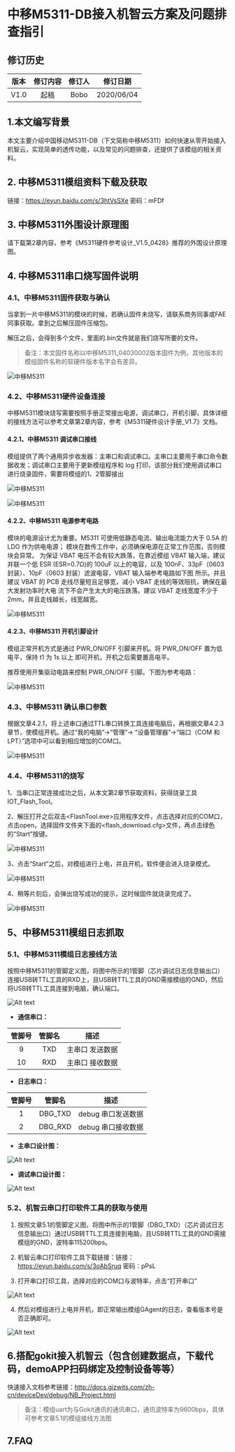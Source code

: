 # 中移M5311-DB接入机智云方案及问题排查指引

## 修订历史

| 版本        | 修订内容    |  修订人  | 修订日期|
| :------:   | :-----:   | :----: |:----:|
| V1.0        |起稿      |   Bobo    |2020/06/04|


## 1.本文编写背景
本文主要介绍中国移动M5311-DB（下文简称中移M5311）如何快速从零开始接入机智云，实现简单的透传功能，以及常见的问题排查，还提供了该模组的相关资料。

## 2. 中移M5311模组资料下载及获取
链接：https://eyun.baidu.com/s/3htVsSXe 密码：mFDf

## 3. 中移M5311外围设计原理图

请下载第2章内容，参考《M5311硬件参考设计_V1.5_0428》推荐的外围设计原理图。

## 4. 中移M5311串口烧写固件说明

### 4.1、中移M5311固件获取与确认
当拿到一片中移M5311的模块的时候，若确认固件未烧写，请联系商务同事或FAE同事获取。拿到之后解压固件压缩包。

解压之后，会得到多个文件，里面的.bin文件就是我们烧写所要的文件。

>备注：本文固件名称以中移M5311_04030002版本固件为例，其他版本的模组固件名称的软硬件版本名字会有差异。

![中移M5311](/assets/zh-cn/deviceDev/M5311/M5311_1.png)


### 4.2、中移M5311硬件设备连接
中移M5311模块烧写需要按照手册正常接出电源，调试串口，开机引脚，具体详细的接线方法可以参考文章第2章内容，参考《M5311硬件设计手册_V1.7》文档。

#### 4.2.1、中移M5311 调试串口接线

模组提供了两个通用异步收发器：主串口和调试串口。主串口主要用于串口命令数据收发；调试串口主要用于更新模组程序和 log 打印，该部分我们使用调试串口进行烧录固件，需要将模组的1、2管脚接出

![中移M5311](/assets/zh-cn/deviceDev/M5311/M5311_2.png)

![中移M5311](/assets/zh-cn/deviceDev/M5311/M5311_3.png)

#### 4.2.2、中移M5311 电源参考电路

模块的电源设计尤为重要。M5311 可使用低静态电流、输出电流能力大于 0.5A 的 LDO 作为供电电源；
模块在数传工作中，必须确保电源在正常工作范围，否则模块会异常。
为保证 VBAT 电压不会有较大跌落，在靠近模组 VBAT 输入端，建议并联一个低 ESR (ESR=0.7Ω)的 100uF
以上的电容，以及 100nF、33pF（0603 封装）、10pF（0603 封装）滤波电容，VBAT 输入端参考电路如下图
所示。并且建议 VBAT 的 PCB 走线尽量短且足够宽，减小 VBAT 走线的等效阻抗，确保在最大发射功率时大电
流下不会产生太大的电压跌落。建议 VBAT 走线宽度不少于 2mm，并且走线越长，线宽越宽。

![中移M5311](/assets/zh-cn/deviceDev/M5311/M5311_4.png)


#### 4.2.3、中移M5311 开机引脚设计

模组正常开机方式是通过 PWR_ON/OFF 引脚来开机。将 PWR_ON/OFF 置为低电平，保持 t1 为 1s 以上
即可开机，开机之后需要置高电平。

推荐使用开集驱动电路来控制 PWR_ON/OFF 引脚。下图为参考电路：

![中移M5311](/assets/zh-cn/deviceDev/M5311/M5311_5.png)



### 4.3、中移M5311 确认串口参数

根据文章4.2.1，将上述串口通过TTL串口转换工具连接电脑后，再根据文章4.2.3章节，使模组开机。通过“我的电脑”->“管理”-> “设备管理器”->“端口（COM 和LPT）”选项中可以看到相应增加的COM口。

![中移M5311](/assets/zh-cn/deviceDev/M5311/M5311_6.png)

### 4.4、中移M5311的烧写

1、当串口正常连接成功之后，从本文第2章节获取资料，获得烧录工具IOT_Flash_Tool。

2、解压打开之后双击<FlashTool.exe>应用程序文件，点击选择对应的COM口，点击open，选择固件文件夹下面的<flash_download.cfg>文件，再点击绿色的“Start”按键。

![中移M5311](/assets/zh-cn/deviceDev/M5311/M5311_7.png)

3、点击“Start”之后，对模组进行上电，并且开机，软件便会进入烧录模式。

![中移M5311](/assets/zh-cn/deviceDev/M5311/M5311_8.png)

4、稍等片刻后，会弹出烧写成功的提示，这时候固件就烧录完成了。

![中移M5311](/assets/zh-cn/deviceDev/M5311/M5311_9.png)

## 5、中移M5311模组日志抓取

### 5.1、中移M5311模组日志接线方法
按照中移M5311的管脚定义图，将图中所示的1管脚（芯片调试日志信息输出口）连接USB转TTL工具的RXD上，且USB转TTL工具的GND需接模组的GND，然后将USB转TTL工具连接到电脑，确认端口。

![Alt text](/assets/zh-cn/deviceDev/M5311/M5311_10.png)

- **通信串口：**

| 管脚号 | 管脚名 | 描述 |
| :-: | :-: | :-: |
| 9 | TXD | 主串口 发送数据 |
| 10 | RXD | 主串口 接收数据 |

- **日志串口：**

| 管脚号 | 管脚名 | 描述 |
| :-: | :-: | :-: |
| 1 | DBG_TXD | debug 串口发送数据 |
| 2 | DBG_RXD | debug 串口接收数据 |

- **主串口设计图：**

![Alt text](/assets/zh-cn/deviceDev/M5311/M5311_11.png)

- **调试串口设计图：**

![Alt text](/assets/zh-cn/deviceDev/M5311/M5311_12.png)


### 5.2、机智云串口打印软件工具的获取与使用

1. 按照文章5.1的管脚定义图，将图中所示的1管脚（DBG_TXD）（芯片调试日志信息输出口）通过USB转TTL工具连接到电脑，且USB转TTL工具的GND需接模组的GND，波特率115200bps。

2. 机智云串口打印软件工具下载链接：链接：https://eyun.baidu.com/s/3oAbSruq 密码：pPsL

3. 打开串口打印工具，选择对应的COM口与波特率，点击“打开串口”

![Alt text](/assets/zh-cn/deviceDev/M5311/M5311_13.png)

4. 然后对模组进行上电并开机，即正常输出模组GAgent的日志，查看版本号是否正确即可。

![Alt text](/assets/zh-cn/deviceDev/M5311/M5311_14.png)

## 6.搭配gokit接入机智云（包含创建数据点，下载代码，demoAPP扫码绑定及控制设备等等）
快速接入文档参考链接：http://docs.gizwits.com/zh-cn/deviceDev/debug/NB_Project.html

>备注：模组uart为与Gokit通讯的通讯串口，通讯波特率为9600bps，具体可参考文章5.1的模组接线方法图

## 7.FAQ
